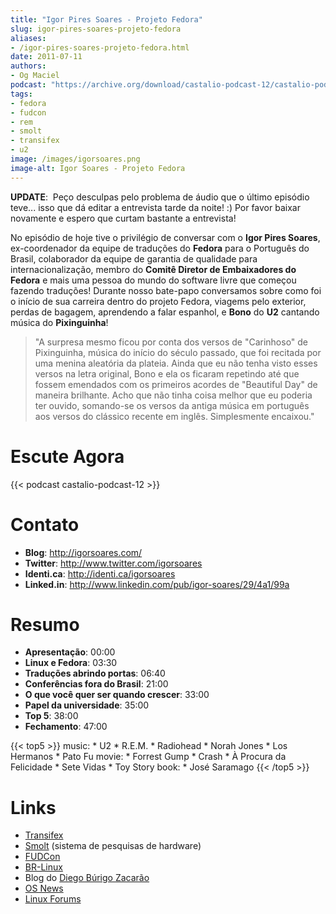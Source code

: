 ```yaml
---
title: "Igor Pires Soares - Projeto Fedora"
slug: igor-pires-soares-projeto-fedora
aliases:
- /igor-pires-soares-projeto-fedora.html
date: 2011-07-11
authors:
- Og Maciel
podcast: "https://archive.org/download/castalio-podcast-12/castalio-podcast-12.mp3"
tags:
- fedora
- fudcon
- rem
- smolt
- transifex
- u2
image: /images/igorsoares.png
image-alt: Igor Soares - Projeto Fedora
---
```


**UPDATE**:  Peço desculpas pelo problema de áudio que o último episódio
teve\... isso que dá editar a entrevista tarde da noite! :) Por favor
baixar novamente e espero que curtam bastante a entrevista!

No episódio de hoje tive o privilégio de conversar com o **Igor Pires
Soares**, ex-coordenador da equipe de traduções do **Fedora** para o
Português do Brasil, colaborador da equipe de garantia de qualidade para
internacionalização, membro do **Comitê Diretor de Embaixadores do
Fedora** e mais uma pessoa do mundo do software livre que começou
fazendo traduções! Durante nosso bate-papo conversamos sobre como foi o
início de sua carreira dentro do projeto Fedora, viagems pelo exterior,
perdas de bagagem, aprendendo a falar espanhol, e **Bono** do **U2**
cantando música do **Pixinguinha**!

> \"A surpresa mesmo ficou por conta dos versos de "Carinhoso" de
> Pixinguinha, música do início do século passado, que foi recitada por
> uma menina aleatória da plateia. Ainda que eu não tenha visto esses
> versos na letra original, Bono e ela os ficaram repetindo até que
> fossem emendados com os primeiros acordes de "Beautiful Day" de
> maneira brilhante. Acho que não tinha coisa melhor que eu poderia ter
> ouvido, somando-se os versos da antiga música em português aos versos
> do clássico recente em inglês. Simplesmente encaixou.\"

# Escute Agora

{{< podcast castalio-podcast-12 >}}

# Contato

- **Blog**: <http://igorsoares.com/>
- **Twitter**: <http://www.twitter.com/igorsoares>
- **Identi.ca**: <http://identi.ca/igorsoares>
- **Linked.in**: <http://www.linkedin.com/pub/igor-soares/29/4a1/99a>

# Resumo

- **Apresentação**: 00:00
- **Linux e Fedora**: 03:30
- **Traduções abrindo portas**: 06:40
- **Conferências fora do Brasil**: 21:00
- **O que você quer ser quando crescer**: 33:00
- **Papel da universidade**: 35:00
- **Top 5**: 38:00
- **Fechamento**: 47:00

{{< top5 >}}
music:
    * U2
    * R.E.M.
    * Radiohead
    * Norah Jones
    * Los Hermanos
    * Pato Fu
movie:
    * Forrest Gump
    * Crash
    * À Procura da Felicidade
    * Sete Vidas
    * Toy Story
book:
    * José Saramago
{{< /top5 >}}

# Links

- [Transifex](http://transifex.net)
- [Smolt](https://secure.wikimedia.org/wikipedia/en/wiki/Smolt_(Linux))
  (sistema de pesquisas de hardware)
- [FUDCon](http://fedoraproject.org/wiki/FUDCon)
- [BR-Linux](http://br-linux.org/)
- Blog do [Diego Búrigo Zacarão](http://diegobz.net/)
- [OS News](http://www.osnews.com/)
- [Linux Forums](http://www.linuxforums.org/)
